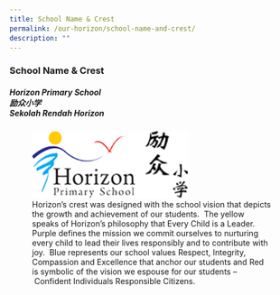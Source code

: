 ```yaml
---
title: School Name & Crest
permalink: /our-horizon/school-name-and-crest/
description: ""
---
```

### **School Name & Crest**
##### **Horizon Primary School <br>励众小学<br> Sekolah Rendah Horizon**

<figure>
<img src="/images/crest.png" style="width:65%"><br>
<figcaption>Horizon’s crest was designed with the school vision that depicts the growth and achievement of our students.  The yellow speaks of Horizon’s philosophy that Every Child is a Leader.  Purple defines the mission we commit ourselves to nurturing every child to lead their lives responsibly and to contribute with joy.  Blue represents our school values Respect, Integrity, Compassion and Excellence that anchor our students and Red is symbolic of the vision we espouse for our students – Confident Individuals Responsible Citizens. </figcaption></figure>